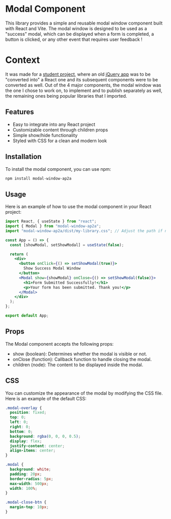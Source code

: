 # Modal Component

This library provides a simple and reusable modal window component built with React and Vite. The modal window is designed to be used as a "success" modal, which can be displayed when a form is completed, a button is clicked, or any other event that requires user feedback !

# Context

It was made for a [student project](https://github.com/AndreaP2A/P10-HRnet-React), where an old [jQuery app](https://github.com/OpenClassrooms-Student-Center/P12_Front-end) was to be "converted into" a React one and its subsequent components were to be converted as well. Out of the 4 major components, the modal window was the one I chose to work on, to implement and to publish separately as well, the remaining ones being popular libraries that I imported.

## Features

- Easy to integrate into any React project
- Customizable content through children props
- Simple show/hide functionality
- Styled with CSS for a clean and modern look

## Installation

To install the modal component, you can use npm:

```sh
npm install modal-window-ap2a
```

## Usage

Here is an example of how to use the modal component in your React project:

```jsx
import React, { useState } from "react";
import { Modal } from "modal-window-ap2a";
import "modal-window-ap2a/dist/my-library.css"; // Adjust the path if necessary

const App = () => {
  const [showModal, setShowModal] = useState(false);

  return (
    <div>
      <button onClick={() => setShowModal(true)}>
        Show Success Modal Window
      </button>
      <Modal show={showModal} onClose={() => setShowModal(false)}>
        <h1>Form Submitted Successfully!</h1>
        <p>Your form has been submitted. Thank you!</p>
      </Modal>
    </div>
  );
};

export default App;
```

## Props

The Modal component accepts the following props:

- show (boolean): Determines whether the modal is visible or not.
- onClose (function): Callback function to handle closing the modal.
- children (node): The content to be displayed inside the modal.

## CSS

You can customize the appearance of the modal by modifying the CSS file. Here is an example of the default CSS:

```css
.modal-overlay {
  position: fixed;
  top: 0;
  left: 0;
  right: 0;
  bottom: 0;
  background: rgba(0, 0, 0, 0.5);
  display: flex;
  justify-content: center;
  align-items: center;
}

.modal {
  background: white;
  padding: 20px;
  border-radius: 5px;
  max-width: 500px;
  width: 100%;
}

.modal-close-btn {
  margin-top: 10px;
}
```
